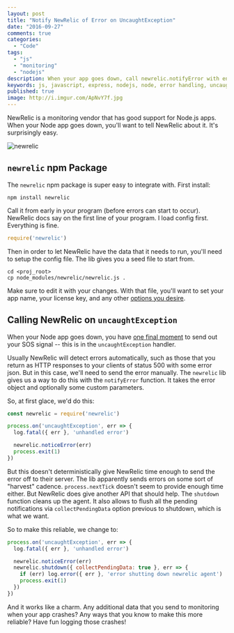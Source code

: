 ```yaml
---
layout: post
title: "Notify NewRelic of Error on UncaughtException"
date: "2016-09-27"
comments: true
categories:
  - "Code"
tags:
  - "js"
  - "monitoring"
  - "nodejs"
description: When your app goes down, call newrelic.notifyError with enough time to send
keywords: js, javascript, express, nodejs, node, error handling, uncaughtException, newrelic, monitoring
published: true
image: http://i.imgur.com/ApNvY7f.jpg
---
```


NewRelic is a monitoring vendor that has good support for Node.js apps.  When your Node app goes down, you'll want to tell NewRelic about it.  It's surprisingly easy.

![newrelic](http://i.imgur.com/ApNvY7f.jpg)

<!--more-->

## `newrelic` npm Package

The `newrelic` npm package is super easy to integrate with.  First install:

```
npm install newrelic
```

Call it from early in your program (before errors can start to occur).  NewRelic docs say on the first line of your program.  I load config first.  Everything is fine.

```js
require('newrelic')
```

Then in order to let NewRelic have the data that it needs to run, you'll need to setup the config file.  The lib gives you a seed file to start from.

```
cd <proj_root>
cp node_modules/newrelic/newrelic.js .
```

Make sure to edit it with your changes.  With that file, you'll want to set your app name, your license key, and any other [options you desire](https://github.com/newrelic/node-newrelic/blob/master/lib/config.default.js).

## Calling NewRelic on `uncaughtException`

When your Node app goes down, you have [one final moment](post/handle-errors-node-app/) to send out your SOS signal -- this is in the `uncaughtException` handler.

Usually NewRelic will detect errors automatically, such as those that you return as HTTP responses to your clients of status 500 with some error json.  But in this case, we'll need to send the error manually.  The `newrelic` lib gives us a way to do this with the `notifyError` function.  It takes the error object and optionally some custom parameters.

So, at first glace, we'd do this:

```js
const newrelic = require('newrelic')

process.on('uncaughtException', err => {
  log.fatal({ err }, 'unhandled error')

  newrelic.noticeError(err)
  process.exit(1)
})
```

But this doesn't deterministically give NewRelic time enough to send the error off to their server.  The lib apparently sends errors on some sort of "harvest" cadence.  `process.nextTick` doesn't seem to provide enough time either.  But NewRelic does give another API that should help.  The `shutdown` function cleans up the agent.  It also allows to flush all the pending notifications via `collectPendingData` option previous to shutdown, which is what we want.

So to make this reliable, we change to:

```js
process.on('uncaughtException', err => {
  log.fatal({ err }, 'unhandled error')

  newrelic.noticeError(err)
  newrelic.shutdown({ collectPendingData: true }, err => {
    if (err) log.error({ err }, 'error shutting down newrelic agent')
    process.exit(1)
  })
})
```

And it works like a charm.  Any additional data that you send to monitoring when your app crashes?  Any ways that you know to make this more reliable?  Have fun logging those crashes!
